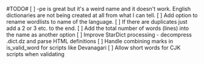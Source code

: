 #TODO#
[ ] -pe is great but it's a weird name and it doesn't work. English dictionaries are not being created at all from what I can tell.
[ ] Add option to rename wordlists to name of the language.
    [ ] If there are duplicates just add a 2 or 3 etc. to the end.
    [ ] Add the total number of words (lines) into the name as another option
[ ] Improve StarDict processing - decompress .dict.dz and parse HTML definitions
[ ] Handle combining marks in is_valid_word for scripts like Devanagari
[ ] Allow short words for CJK scripts when validating
